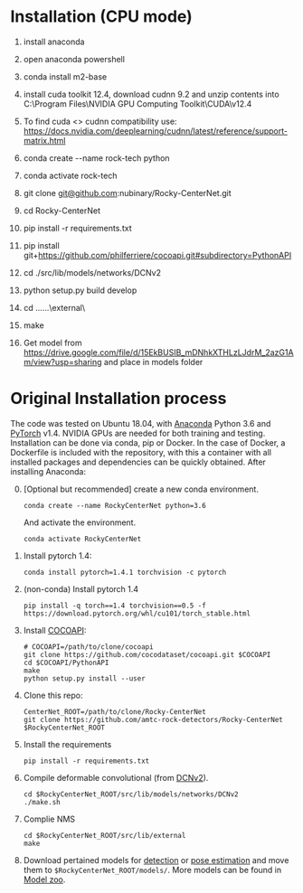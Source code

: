 # Installation (CPU mode)

1. install anaconda

2. open anaconda powershell

3. conda install m2-base

4. install cuda toolkit 12.4, download cudnn 9.2 and unzip contents into C:\Program Files\NVIDIA GPU Computing Toolkit\CUDA\v12.4

5. To find cuda <> cudnn compatibility use: https://docs.nvidia.com/deeplearning/cudnn/latest/reference/support-matrix.html

6. conda create --name rock-tech python

7. conda activate rock-tech

8. git clone git@github.com:nubinary/Rocky-CenterNet.git

9. cd Rocky-CenterNet

10. pip install -r requirements.txt

11. pip install git+https://github.com/philferriere/cocoapi.git#subdirectory=PythonAPI

11. cd ./src/lib/models/networks/DCNv2

12. python setup.py build develop

13. cd ..\..\..\external\

14. make

15. Get model from https://drive.google.com/file/d/15EkBUSIB_mDNhkXTHLzLJdrM_2azG1Am/view?usp=sharing and place in models folder



# Original Installation process

The code was tested on Ubuntu 18.04, with [Anaconda](https://www.anaconda.com/download) Python 3.6 and [PyTorch]((http://pytorch.org/)) v1.4. NVIDIA GPUs are needed for both training and testing. Installation can be done via conda, pip or Docker.
In the case of Docker, a Dockerfile is included with the repository, with this a container with all installed packages and dependencies can be quickly obtained.
After installing Anaconda:

0. [Optional but recommended] create a new conda environment.

    ~~~
    conda create --name RockyCenterNet python=3.6
    ~~~
    And activate the environment.

    ~~~
    conda activate RockyCenterNet
    ~~~

1. Install pytorch 1.4:

    ~~~
    conda install pytorch=1.4.1 torchvision -c pytorch
    ~~~

1. (non-conda) Install pytorch 1.4

    ~~~
    pip install -q torch==1.4 torchvision==0.5 -f https://download.pytorch.org/whl/cu101/torch_stable.html
    ~~~

2. Install [COCOAPI](https://github.com/cocodataset/cocoapi):

    ~~~
    # COCOAPI=/path/to/clone/cocoapi
    git clone https://github.com/cocodataset/cocoapi.git $COCOAPI
    cd $COCOAPI/PythonAPI
    make
    python setup.py install --user
    ~~~

3. Clone this repo:

    ~~~
    CenterNet_ROOT=/path/to/clone/Rocky-CenterNet
    git clone https://github.com/amtc-rock-detectors/Rocky-CenterNet $RockyCenterNet_ROOT
    ~~~


4. Install the requirements

    ~~~
    pip install -r requirements.txt
    ~~~


5. Compile deformable convolutional (from [DCNv2](https://github.com/CharlesShang/DCNv2/tree/pytorch_0.4)).

    ~~~
    cd $RockyCenterNet_ROOT/src/lib/models/networks/DCNv2
    ./make.sh
    ~~~

6. Complie NMS

    ~~~
    cd $RockyCenterNet_ROOT/src/lib/external
    make
    ~~~

7. Download pertained models for [detection]() or [pose estimation]() and move them to `$RockyCenterNet_ROOT/models/`. More models can be found in [Model zoo](MODEL_ZOO.md).
